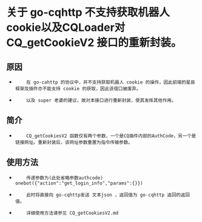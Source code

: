 # 关于 go-cqhttp 不支持获取机器人cookie以及CQLoader对 CQ_getCookieV2 接口的重新封装。

## 原因
+         在 go-cahttp 的协议中，并不支持获取机器人 cookie 的操作，因此前端的星辰框架及插件亦不能支持 cookie 的获取，因此该借口被废弃。
+         以及 super 老婆的建议，故对本接口进行重新封装，使其发挥其他作用。

## 简介
+         CQ_getCookiesV2 函数仅有两个参数，一个是CQ插件内部的AuthCode，另一个是链接网址。重新封装后，该网址参数重置为指令传输参数。
## 使用方法
+         传递参数为(此处省略参数authcode) onebot({"action":"get_login_info","params":{}})
 -         此时将直接向 go-cqhttp发送 文本json ，返回值为 go-cqhttp 返回的返回值。
 -         详细使用方法请参见 CQ_getCookiesV2.md
